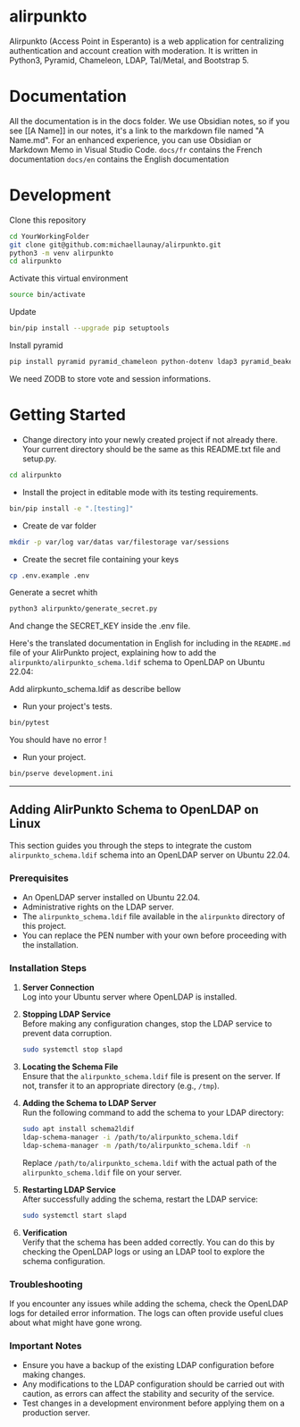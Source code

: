 # alirpunkto
Alirpunkto (Access Point in Esperanto) is a web application for centralizing authentication and account creation with moderation. It is written in Python3, Pyramid, Chameleon, LDAP, Tal/Metal, and Bootstrap 5.

# Documentation
All the documentation is in the docs folder.
We use Obsidian notes, so if you see [[A Name]] in our notes, it's a link to the markdown file named "A Name.md".
For an enhanced experience, you can use Obsidian or Markdown Memo in Visual Studio Code.
`docs/fr` contains the French documentation
`docs/en` contains the English documentation

# Development
Clone this repository
```bash
cd YourWorkingFolder
git clone git@github.com:michaellaunay/alirpunkto.git
python3 -m venv alirpunkto
cd alirpunkto
```

Activate this virtual environment
```bash
source bin/activate
```

Update
```bash
bin/pip install --upgrade pip setuptools
```

Install pyramid
```bash
pip install pyramid pyramid_chameleon python-dotenv ldap3 pyramid_beaker pyramid_mailer py3dns validate_email cryptography bcrypt
```

We need ZODB to store vote and session informations.

# Getting Started

- Change directory into your newly created project if not already there. Your
  current directory should be the same as this README.txt file and setup.py.

```bash
cd alirpunkto
```

- Install the project in editable mode with its testing requirements.

```bash
bin/pip install -e ".[testing]"
```

- Create de var folder

```bash
mkdir -p var/log var/datas var/filestorage var/sessions
```

- Create the secret file containing your keys

```bash
cp .env.example .env
```

Generate a secret whith 

```bash
python3 alirpunkto/generate_secret.py
```

And change the SECRET_KEY inside the .env file.

Here's the translated documentation in English for including in the `README.md` file of your AlirPunkto project, explaining how to add the `alirpunkto/alirpunkto_schema.ldif` schema to OpenLDAP on Ubuntu 22.04:

Add alirpkunto_schema.ldif as describe bellow

- Run your project's tests.

```bash
bin/pytest
```

You should have no error !

- Run your project.
```bash
bin/pserve development.ini
```

---

## Adding AlirPunkto Schema to OpenLDAP on Linux

This section guides you through the steps to integrate the custom `alirpunkto_schema.ldif` schema into an OpenLDAP server on Ubuntu 22.04.

### Prerequisites

- An OpenLDAP server installed on Ubuntu 22.04.
- Administrative rights on the LDAP server.
- The `alirpunkto_schema.ldif` file available in the `alirpunkto` directory of this project.
- You can replace the PEN number with your own before proceeding with the installation.

### Installation Steps

1. **Server Connection**  
   Log into your Ubuntu server where OpenLDAP is installed.

2. **Stopping LDAP Service**  
   Before making any configuration changes, stop the LDAP service to prevent data corruption.
   ```bash
   sudo systemctl stop slapd
   ```

3. **Locating the Schema File**  
   Ensure that the `alirpunkto_schema.ldif` file is present on the server. If not, transfer it to an appropriate directory (e.g., `/tmp`).

4. **Adding the Schema to LDAP Server**  
   Run the following command to add the schema to your LDAP directory:
   ```bash
   sudo apt install schema2ldif
   ldap-schema-manager -i /path/to/alirpunkto_schema.ldif
   ldap-schema-manager -m /path/to/alirpunkto_schema.ldif -n
   ```
   Replace `/path/to/alirpunkto_schema.ldif` with the actual path of the `alirpunkto_schema.ldif` file on your server.

5. **Restarting LDAP Service**  
   After successfully adding the schema, restart the LDAP service:
   ```bash
   sudo systemctl start slapd
   ```

6. **Verification**  
   Verify that the schema has been added correctly. You can do this by checking the OpenLDAP logs or using an LDAP tool to explore the schema configuration.

### Troubleshooting

If you encounter any issues while adding the schema, check the OpenLDAP logs for detailed error information. The logs can often provide useful clues about what might have gone wrong.

### Important Notes

- Ensure you have a backup of the existing LDAP configuration before making changes.
- Any modifications to the LDAP configuration should be carried out with caution, as errors can affect the stability and security of the service.
- Test changes in a development environment before applying them on a production server.
